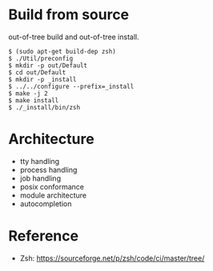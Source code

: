 <!--
{
  "title": "Using/Reading Zsh",
  "date": "2017-04-04T10:18:47+09:00",
  "category": "",
  "tags": ["shell", "source"],
  "draft": true
}
-->

# Build from source

out-of-tree build and out-of-tree install.

```
$ (sudo apt-get build-dep zsh)
$ ./Util/preconfig
$ mkdir -p out/Default
$ cd out/Default
$ mkdir -p _install
$ ../../configure --prefix=_install
$ make -j 2
$ make install
$ ./_install/bin/zsh
```

# Architecture

- tty handling
- process handling
- job handling
- posix conformance
- module architecture
- autocompletion

# Reference

- Zsh: https://sourceforge.net/p/zsh/code/ci/master/tree/
